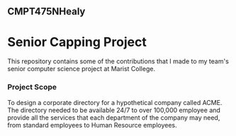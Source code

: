 ## CMPT475NHealy
# Senior Capping Project
This repository contains some of the contributions that I made to my team's senior computer science project at Marist College.

### Project Scope
To design a corporate directory for a hypothetical company called ACME. The directory needed to be available 24/7 to over 100,000 employee and provide all the services that each department of the company may need, from standard employees to Human Resource employees.
